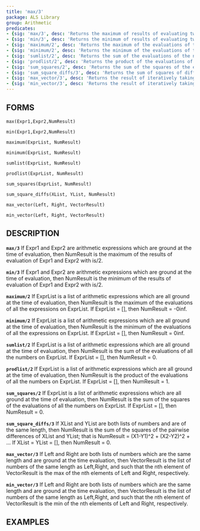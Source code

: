 ```yaml
---
title: 'max/3'
package: ALS Library
group: Arithmetic
predicates:
- {sig: 'max/3', desc: 'Returns the maximum of results of evaluating two arithmetic Exprs'}
- {sig: 'min/3', desc: 'Returns the minimum of results of evaluating two arithmetic Exprs'}
- {sig: 'maximum/2', desc: 'Returns the maximum of the evaluations of the expressions on ExprList'}
- {sig: 'minimum/2', desc: 'Returns the minimum of the evaluations of the expressions on ExprList'}
- {sig: 'sumlist/2', desc: 'Returns the sum of the evaluations of the numbers on ExprList'}
- {sig: 'prodlist/2', desc: 'Returns the product of the evaluations of the numbers on ExprList'}
- {sig: 'sum_squares/2', desc: 'Returns the sum of the squares of the evaluations of the numbers on ExprList'}
- {sig: 'sum_square_diffs/3', desc: 'Returns the sum of squares of differences of XList,YList'}
- {sig: 'max_vector/3', desc: 'Returns the result of iteratively taking the max of Left,Right'}
- {sig: 'min_vector/3', desc: 'Returns the result of iteratively taking the min of Left,Right'}
---
```

## FORMS

`max(Expr1,Expr2,NumResult)`

`min(Expr1,Expr2,NumResult)`

`maximum(ExprList, NumResult)`

`minimum(ExprList, NumResult)`

`sumlist(ExprList, NumResult)`

`prodlist(ExprList, NumResult)`

`sum_squares(ExprList, NumResult)`

`sum_square_diffs(XList, YList, NumResult)`

`max_vector(Left, Right, VectorResult)`

`min_vector(Left, Right, VectorResult)`

## DESCRIPTION

**`max/3`** If Expr1 and Expr2 are arithmetic expressions which are ground at the
    time of evaluation, then NumResult is the maximum of the results of
    evaluation of Expr1 and Expr2 with is/2.

**`min/3`** If Expr1 and Expr2 are arithmetic expressions which are ground at the
    time of evaluation, then NumResult is the minimum of the results of
    evaluation of Expr1 and Expr2 with is/2.

**`maximum/2`** If ExprList is a list of arithmetic expressions which are all
    ground at the time of evaluation, then NumResult is the maximum
    of the evaluations of all the expressions on ExprList.  If
    ExprList = [], then NumResult = -0inf.

**`minimum/2`** If ExprList is a list of arithmetic expressions which are all
    ground at the time of evaluation, then NumResult is the minimum
    of the evaluations of all the expressions on ExprList.  If
    ExprList = [], then NumResult = 0inf.

**`sumlist/2`** If ExprList is a list of arithmetic expressions which are all
    ground at the time of evaluation, then NumResult is the sum
    of the evaluations of all the numbers on ExprList.
    If ExprList = [], then NumResult = 0.

**`prodlist/2`** If ExprList is a list of arithmetic expressions which are all
    ground at the time of evaluation, then NumResult is the product
    of the evaluations of all the numbers on ExprList.
    If ExprList = [], then NumResult = 1.

**`sum_squares/2`** If ExprList is a list of arithmetic expressions which are all
    ground at the time of evaluation, then NumResult is the sum
    of the squares of the evaluations of all the numbers on ExprList.
    If ExprList = [], then NumResult = 0.

**`sum_square_diffs/3`** If XList and YList are both lists of numbers and are of the
    same length, then NumResult is the sum of the squares of the
    pairwise differences of XList and YList; that is
    NumResult = (X1-Y1)^2 + (X2-Y2)^2 + ...
    If XList = YList = [], then NumResult = 0.

**`max_vector/3`** If Left and Right are both lists of numbers which are the same
    length and are ground at the time evaluation, then VectorResult is the
    list of numbers of the same length as Left,Right, and such that
    the nth element of VectorResult is the max of the nth elements of
    Left and Right, respectively.

**`min_vector/3`** If Left and Right are both lists of numbers which are the same
    length and are ground at the time evaluation, then VectorResult is the
    list of numbers of the same length as Left,Right, and such that
    the nth element of VectorResult is the min of the nth elements of
    Left and Right, respectively.

## EXAMPLES

